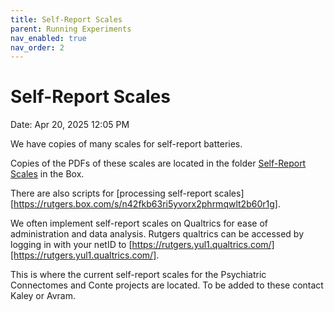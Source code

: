 ```yaml
---
title: Self-Report Scales
parent: Running Experiments
nav_enabled: true 
nav_order: 2
---
```


# Self-Report Scales
Date: Apr 20, 2025 12:05 PM

We have copies of many scales for self-report batteries. 

Copies of the PDFs of these scales are located in the folder [Self-Report Scales](https://rutgers.box.com/s/5hpvf103c29sdj2htp2hmgg4ks3pnr72) in the Box. 

There are also scripts for [processing self-report scales][https://rutgers.box.com/s/n42fkb63ri5yvorx2phrmqwlt2b60r1g]. 

We often implement self-report scales on Qualtrics for ease of administration and data analysis. Rutgers qualtrics can be accessed by logging in with your netID to [https://rutgers.yul1.qualtrics.com/][https://rutgers.yul1.qualtrics.com/].

This is where the current self-report scales for the Psychiatric Connectomes and Conte projects are located. To be added to these contact Kaley or Avram.
